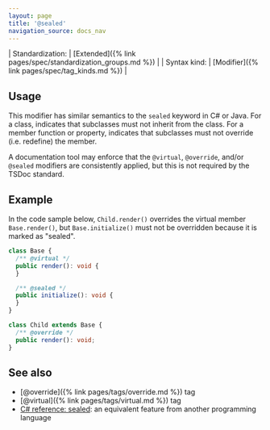 ```yaml
---
layout: page
title: '@sealed'
navigation_source: docs_nav
---
```


| Standardization: | [Extended]({% link pages/spec/standardization_groups.md %}) |
| Syntax kind: | [Modifier]({% link pages/spec/tag_kinds.md %}) |


## Usage

This modifier has similar semantics to the `sealed` keyword in C# or Java.  For a class, indicates that
subclasses must not inherit from the class.  For a member function or property, indicates that subclasses
must not override (i.e. redefine) the member.

A documentation tool may enforce that the `@virtual`, `@override`, and/or `@sealed` modifiers are consistently
applied, but this is not required by the TSDoc standard.


## Example

In the code sample below, `Child.render()` overrides the virtual member `Base.render()`,
but `Base.initialize()` must not be overridden because it is marked as "sealed".

```ts
class Base {
  /** @virtual */
  public render(): void {
  }

  /** @sealed */
  public initialize(): void {
  }
}

class Child extends Base {
  /** @override */
  public render(): void;
}
```


## See also

- [@override]({% link pages/tags/override.md %}) tag
- [@virtual]({% link pages/tags/virtual.md %}) tag
- [C# reference: sealed](https://docs.microsoft.com/en-us/dotnet/csharp/language-reference/keywords/sealed):
  an equivalent feature from another programming language
